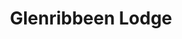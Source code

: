 ---
title: "Glenribbeen Lodge"
address: "Glenribbeen, Lismore, Waterford"
tel: "+353 (0)58 54 499"
county: "Waterford"
category: "Archery"
type: "Content"
lat: "52.14593505859375"
lng: "-7.883194446563721"
---